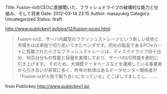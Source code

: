 Title: Fusion-ioのCEOに直接聞いた、フラッシュドライブの破壊的な能力と仕組み、そして将来
Date: 2012-03-14 23:15
Author: masayukig
Category: Uncategorized
Status: draft

<http://www.publickey1.jp/blog/12/fusion-ioceo.html>  
  
  

> Fusion-ioは、サーバ内蔵型のフラッシュストレージという新しい技術と市場をほぼ単独で切り拓いてきたベンダです。同社の製品であるPCIeカードに搭載された小さなフラッシュストレージは、ディスクドライブ何十台分、何百台分もの性能と容量を実現しており、サーバのI/O性能を劇的に引き上げます。
> そのため、大規模データベースなどを運用している事業者から引き合いが非常に多く、昨年の秋頃はあるデータセンター関係者が「Fusion-ioが人気で取り合いになっている」とこぼしてましたし、……

  
  
from Publickey <http://www.publickey1.jp/>
